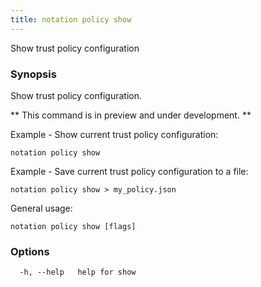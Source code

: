 ```yaml
---
title: notation policy show
---
```


Show trust policy configuration

### Synopsis

Show trust policy configuration.

** This command is in preview and under development. **

Example - Show current trust policy configuration:
```shell
notation policy show
```

Example - Save current trust policy configuration to a file:
```shell
notation policy show > my_policy.json
```

General usage:
```shell
notation policy show [flags]
```

### Options

```shell
  -h, --help   help for show
```
